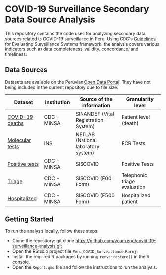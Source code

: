 # COVID-19 Surveillance Secondary Data Source Analysis

This repository contains the code used for analyzing secondary data sources related to COVID-19 surveillance in Peru.
Using CDC's [Guidelines for Evaluating Surveillance Systems](https://www.cdc.gov/mmwr/preview/mmwrhtml/00001769.htm) framework, the analysis covers various indicators such as data completeness, validity, concordance, and timeliness.

## Data Sources

Datasets are available on the Peruvian [Open Data Portal](https://www.datosabiertos.gob.pe/).
They have not being included in the current repository due to file size.

| Dataset                                                                                                                                      | Institution | Source of the information            | Granularity level            |
|-------------|-------------|---------------------|-------------|
| [COVID-19 deaths](https://www.datosabiertos.gob.pe/dataset/fallecidos-por-covid-19-ministerio-de-salud-minsa)                                | CDC - MINSA | SINANDEF (Vital Registration System) | Patient level (death)        |
| [Molecular tests](https://www.datosabiertos.gob.pe/dataset/dataset-de-pruebas-moleculares-del-instituto-nacional-de-salud-para-covid-19-ins) | INS         | NETLAB (National laboratory system)  | PCR Tests                    |
| [Positive tests](https://www.datosabiertos.gob.pe/dataset/casos-positivos-por-covid-19-ministerio-de-salud-minsa)                            | CDC - MINSA | SISCOVID                             | Positive Tests               |
| [Triage](https://www.datosabiertos.gob.pe/dataset/sospechoso-de-covid-19)                                                                    | CDC - MINSA | SISCOVID (F00 Form)                  | Telephonic triage evaluation |
| [Hospitalized](https://datosabiertos.gob.pe/dataset/hospitalizados-vacunados-y-fallecidos-por-covid-19)                                      | CDC - MINSA | SISCOVID (F500 Form)                 | Hospitalized patient         |

## Getting Started

To run the analysis locally, follow these steps:

-   Clone the repository: git clone <https://github.com/your-repo/covid-19-surveillance-analysis.git>
-   Open the RStudio project file `Peru_COVID_Surveillance.Rproj`.
-   Install the required R packages by running `renv::restore()` in the R console.
-   Open the `Report.qmd` file and follow the instructions to run the analysis.
